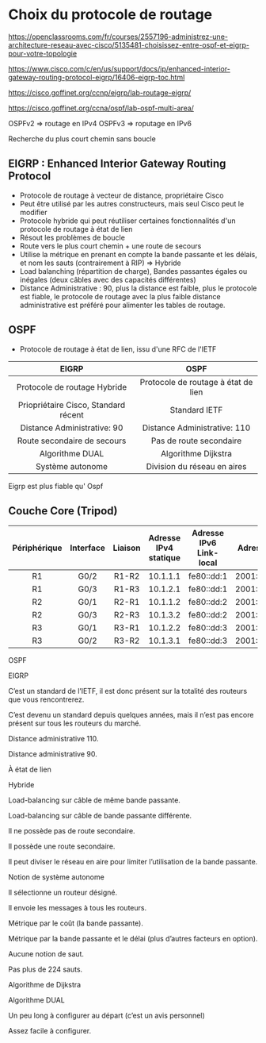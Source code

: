 # Choix du protocole de routage

https://openclassrooms.com/fr/courses/2557196-administrez-une-architecture-reseau-avec-cisco/5135481-choisissez-entre-ospf-et-eigrp-pour-votre-topologie

https://www.cisco.com/c/en/us/support/docs/ip/enhanced-interior-gateway-routing-protocol-eigrp/16406-eigrp-toc.html

https://cisco.goffinet.org/ccnp/eigrp/lab-routage-eigrp/

https://cisco.goffinet.org/ccna/ospf/lab-ospf-multi-area/

OSPFv2 => routage en IPv4
OSPFv3 => roputage en IPv6

Recherche du plus court chemin sans boucle

## EIGRP : Enhanced Interior Gateway Routing Protocol

- Protocole de routage à vecteur de distance, propriétaire Cisco
- Peut être utilisé par les autres constructeurs, mais seul Cisco peut le modifier
- Protocole hybride qui peut réutiliser certaines fonctionnalités d'un protocole de routage à état de lien
- Résout les problèmes de boucle
- Route vers le plus court chemin + une route de secours 
- Utilise la métrique en prenant en compte la bande passante et les délais, et nom les sauts (contrairement à RIP) => Hybride
- Load balanching (répartition de charge), Bandes passantes égales ou inégales (deux câbles avec des capacités différentes)
- Distance Administrative : 90, plus la distance est faible, plus le protocole est fiable, le protocole de routage avec la plus faible distance administrative est préféré pour alimenter les tables de routage.


## OSPF
- Protocole de routage à état de lien, issu d'une RFC de l'IETF

|**EIGRP**|**OSPF**|
|:-:|:-:|
|Protocole de routage Hybride|Protocole de routage à état de lien |
|Priopriétaire Cisco, Standard récent|Standard IETF|
|Distance Administrative: 90|Distance Administrative: 110|
|Route secondaire de secours|Pas de route secondaire|
|Algorithme DUAL|Algorithme Dijkstra|
|Système autonome|Division du réseau en aires|



Eigrp est plus fiable qu' Ospf



## Couche Core (Tripod) 
|Périphérique|Interface|Liaison<br>|Adresse IPv4 statique|Adresse<br>IPv6 Link-local|Adresse IPv6 publique|Adresse IPv6 privée|
|:-:|:-:|:-:|:-:|:-:|:-:|:-:|
|R1|G0/2|R1-R2|10.1.1.1|fe80::dd:1|2001:470:c814:1001::1|fd00:470:c814:1001::1|
|R1|G0/3|R1-R3|10.1.2.1|fe80::dd:1|2001:470:c814:1002::1|fd00:470:c814:1002::1|
|R2|G0/1|R2-R1|10.1.1.2|fe80::dd:2|2001:470:c814:1001::2|fd00:470:c814:1001::2|
|R2|G0/3|R2-R3|10.1.3.2|fe80::dd:2|2001:470:c814:1003::2|fd00:470:c814:1003::2|
|R3|G0/1|R3-R1|10.1.2.2|fe80::dd:3|2001:470:c814:1002::2|fd00:470:c814:1002::2|
|R3|G0/2|R3-R2|10.1.3.1|fe80::dd:3|2001:470:c814:1003::1|fd00:470:c814:1003::1|

OSPF

EIGRP

C’est un standard de l’IETF, il est donc présent sur la totalité des routeurs que vous rencontrerez.

C’est devenu un standard depuis quelques années, mais il n’est pas encore présent sur tous les routeurs du marché.

Distance administrative 110.

Distance administrative 90.

À état de lien

Hybride

Load-balancing sur câble de même bande passante.

Load-balancing sur câble de bande passante différente.

Il ne possède pas de route secondaire.

Il possède une route secondaire.

Il peut diviser le réseau en aire pour limiter l’utilisation de la bande passante.

Notion de système autonome

Il sélectionne un routeur désigné.

Il envoie les messages à tous les routeurs.

Métrique par le coût (la bande passante).

Métrique par la bande passante et le délai (plus d’autres facteurs en option).

Aucune notion de saut.

Pas plus de 224 sauts.

Algorithme de Dijkstra

Algorithme DUAL

Un peu long à configurer au départ (c’est un avis personnel)

Assez facile à configurer.
